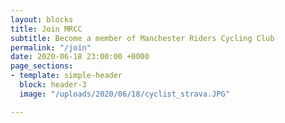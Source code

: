 ```yaml
---
layout: blocks
title: Join MRCC
subtitle: Become a member of Manchester Riders Cycling Club
permalink: "/join"
date: 2020-06-18 23:00:00 +0000
page_sections:
- template: simple-header
  block: header-3
  image: "/uploads/2020/06/18/cyclist_strava.JPG"

---
```

